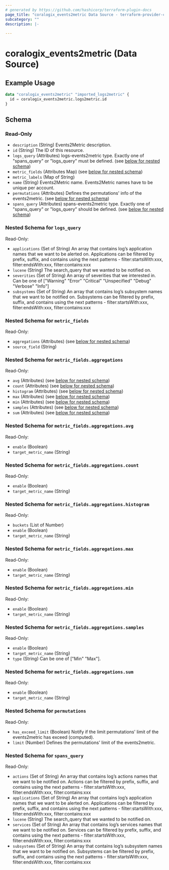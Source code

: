 ```yaml
---
# generated by https://github.com/hashicorp/terraform-plugin-docs
page_title: "coralogix_events2metric Data Source - terraform-provider-coralogix"
subcategory: ""
description: |-
  
---
```


# coralogix_events2metric (Data Source)



## Example Usage

```terraform
data "coralogix_events2metric" "imported_logs2metric" {
  id = coralogix_events2metric.logs2metric.id
}
```

<!-- schema generated by tfplugindocs -->
## Schema

### Read-Only

- `description` (String) Events2Metric description.
- `id` (String) The ID of this resource.
- `logs_query` (Attributes) logs-events2metric type. Exactly one of "spans_query" or "logs_query" must be defined. (see [below for nested schema](#nestedatt--logs_query))
- `metric_fields` (Attributes Map) (see [below for nested schema](#nestedatt--metric_fields))
- `metric_labels` (Map of String)
- `name` (String) Events2Metric name. Events2Metric names have to be unique per account.
- `permutations` (Attributes) Defines the permutations' info of the events2metric. (see [below for nested schema](#nestedatt--permutations))
- `spans_query` (Attributes) spans-events2metric type. Exactly one of "spans_query" or "logs_query" should be defined. (see [below for nested schema](#nestedatt--spans_query))

<a id="nestedatt--logs_query"></a>
### Nested Schema for `logs_query`

Read-Only:

- `applications` (Set of String) An array that contains log’s application names that we want to be alerted on. Applications can be filtered by prefix, suffix, and contains using the next patterns - filter:startsWith:xxx, filter:endsWith:xxx, filter:contains:xxx
- `lucene` (String) The search_query that we wanted to be notified on.
- `severities` (Set of String) An array of severities that we interested in. Can be one of ["Warning" "Error" "Critical" "Unspecified" "Debug" "Verbose" "Info"]
- `subsystems` (Set of String) An array that contains log’s subsystem names that we want to be notified on.  Subsystems can be filtered by prefix, suffix, and contains using the next patterns - filter:startsWith:xxx, filter:endsWith:xxx, filter:contains:xxx


<a id="nestedatt--metric_fields"></a>
### Nested Schema for `metric_fields`

Read-Only:

- `aggregations` (Attributes) (see [below for nested schema](#nestedatt--metric_fields--aggregations))
- `source_field` (String)

<a id="nestedatt--metric_fields--aggregations"></a>
### Nested Schema for `metric_fields.aggregations`

Read-Only:

- `avg` (Attributes) (see [below for nested schema](#nestedatt--metric_fields--aggregations--avg))
- `count` (Attributes) (see [below for nested schema](#nestedatt--metric_fields--aggregations--count))
- `histogram` (Attributes) (see [below for nested schema](#nestedatt--metric_fields--aggregations--histogram))
- `max` (Attributes) (see [below for nested schema](#nestedatt--metric_fields--aggregations--max))
- `min` (Attributes) (see [below for nested schema](#nestedatt--metric_fields--aggregations--min))
- `samples` (Attributes) (see [below for nested schema](#nestedatt--metric_fields--aggregations--samples))
- `sum` (Attributes) (see [below for nested schema](#nestedatt--metric_fields--aggregations--sum))

<a id="nestedatt--metric_fields--aggregations--avg"></a>
### Nested Schema for `metric_fields.aggregations.avg`

Read-Only:

- `enable` (Boolean)
- `target_metric_name` (String)


<a id="nestedatt--metric_fields--aggregations--count"></a>
### Nested Schema for `metric_fields.aggregations.count`

Read-Only:

- `enable` (Boolean)
- `target_metric_name` (String)


<a id="nestedatt--metric_fields--aggregations--histogram"></a>
### Nested Schema for `metric_fields.aggregations.histogram`

Read-Only:

- `buckets` (List of Number)
- `enable` (Boolean)
- `target_metric_name` (String)


<a id="nestedatt--metric_fields--aggregations--max"></a>
### Nested Schema for `metric_fields.aggregations.max`

Read-Only:

- `enable` (Boolean)
- `target_metric_name` (String)


<a id="nestedatt--metric_fields--aggregations--min"></a>
### Nested Schema for `metric_fields.aggregations.min`

Read-Only:

- `enable` (Boolean)
- `target_metric_name` (String)


<a id="nestedatt--metric_fields--aggregations--samples"></a>
### Nested Schema for `metric_fields.aggregations.samples`

Read-Only:

- `enable` (Boolean)
- `target_metric_name` (String)
- `type` (String) Can be one of ["Min" "Max"].


<a id="nestedatt--metric_fields--aggregations--sum"></a>
### Nested Schema for `metric_fields.aggregations.sum`

Read-Only:

- `enable` (Boolean)
- `target_metric_name` (String)




<a id="nestedatt--permutations"></a>
### Nested Schema for `permutations`

Read-Only:

- `has_exceed_limit` (Boolean) Notify if the limit permutations' limit of the events2metric has exceed (computed).
- `limit` (Number) Defines the permutations' limit of the events2metric.


<a id="nestedatt--spans_query"></a>
### Nested Schema for `spans_query`

Read-Only:

- `actions` (Set of String) An array that contains log’s actions names that we want to be notified on.  Actions can be filtered by prefix, suffix, and contains using the next patterns - filter:startsWith:xxx, filter:endsWith:xxx, filter:contains:xxx
- `applications` (Set of String) An array that contains log’s application names that we want to be alerted on. Applications can be filtered by prefix, suffix, and contains using the next patterns - filter:startsWith:xxx, filter:endsWith:xxx, filter:contains:xxx
- `lucene` (String) The search_query that we wanted to be notified on.
- `services` (Set of String) An array that contains log’s services names that we want to be notified on.  Services can be filtered by prefix, suffix, and contains using the next patterns - filter:startsWith:xxx, filter:endsWith:xxx, filter:contains:xxx
- `subsystems` (Set of String) An array that contains log’s subsystem names that we want to be notified on.  Subsystems can be filtered by prefix, suffix, and contains using the next patterns - filter:startsWith:xxx, filter:endsWith:xxx, filter:contains:xxx
